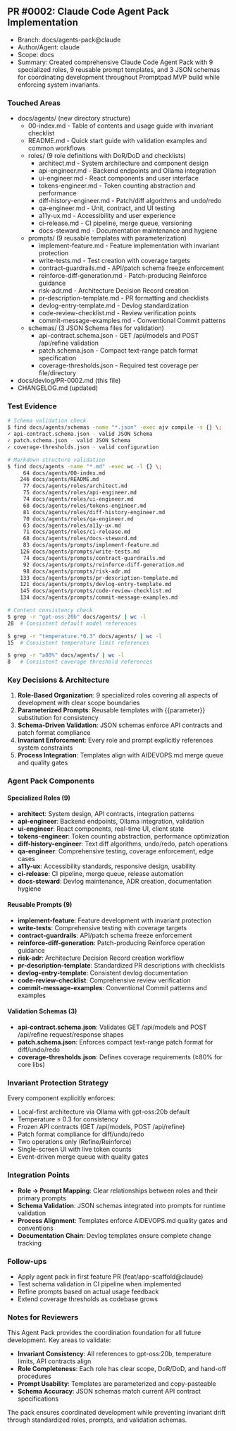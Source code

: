 ## PR #0002: Claude Code Agent Pack Implementation
- Branch: docs/agents-pack@claude
- Author/Agent: claude
- Scope: docs
- Summary: Created comprehensive Claude Code Agent Pack with 9 specialized roles, 9 reusable prompt templates, and 3 JSON schemas for coordinating development throughout Promptpad MVP build while enforcing system invariants.

### Touched Areas
- docs/agents/ (new directory structure)
  - 00-index.md - Table of contents and usage guide with invariant checklist
  - README.md - Quick start guide with validation examples and common workflows
  - roles/ (9 role definitions with DoR/DoD and checklists)
    - architect.md - System architecture and component design
    - api-engineer.md - Backend endpoints and Ollama integration
    - ui-engineer.md - React components and user interface
    - tokens-engineer.md - Token counting abstraction and performance
    - diff-history-engineer.md - Patch/diff algorithms and undo/redo
    - qa-engineer.md - Unit, contract, and UI testing
    - a11y-ux.md - Accessibility and user experience
    - ci-release.md - CI pipeline, merge queue, versioning  
    - docs-steward.md - Documentation maintenance and hygiene
  - prompts/ (9 reusable templates with parameterization)
    - implement-feature.md - Feature implementation with invariant protection
    - write-tests.md - Test creation with coverage targets
    - contract-guardrails.md - API/patch schema freeze enforcement
    - reinforce-diff-generation.md - Patch-producing Reinforce guidance
    - risk-adr.md - Architecture Decision Record creation
    - pr-description-template.md - PR formatting and checklists
    - devlog-entry-template.md - Devlog standardization
    - code-review-checklist.md - Review verification points
    - commit-message-examples.md - Conventional Commit patterns
  - schemas/ (3 JSON Schema files for validation)
    - api-contract.schema.json - GET /api/models and POST /api/refine validation
    - patch.schema.json - Compact text-range patch format specification
    - coverage-thresholds.json - Required test coverage per file/directory
- docs/devlog/PR-0002.md (this file)
- CHANGELOG.md (updated)

### Test Evidence
```bash
# Schema validation check
$ find docs/agents/schemas -name "*.json" -exec ajv compile -s {} \;
✓ api-contract.schema.json - valid JSON Schema
✓ patch.schema.json - valid JSON Schema  
✓ coverage-thresholds.json - valid configuration

# Markdown structure validation
$ find docs/agents -name "*.md" -exec wc -l {} \;
     64 docs/agents/00-index.md
    246 docs/agents/README.md
     77 docs/agents/roles/architect.md
     75 docs/agents/roles/api-engineer.md
     74 docs/agents/roles/ui-engineer.md
     68 docs/agents/roles/tokens-engineer.md
     81 docs/agents/roles/diff-history-engineer.md
     70 docs/agents/roles/qa-engineer.md
     63 docs/agents/roles/a11y-ux.md
     71 docs/agents/roles/ci-release.md
     68 docs/agents/roles/docs-steward.md
     83 docs/agents/prompts/implement-feature.md
    126 docs/agents/prompts/write-tests.md
     74 docs/agents/prompts/contract-guardrails.md
     92 docs/agents/prompts/reinforce-diff-generation.md
     98 docs/agents/prompts/risk-adr.md
    133 docs/agents/prompts/pr-description-template.md
    121 docs/agents/prompts/devlog-entry-template.md
    145 docs/agents/prompts/code-review-checklist.md
    134 docs/agents/prompts/commit-message-examples.md

# Content consistency check
$ grep -r "gpt-oss:20b" docs/agents/ | wc -l
28  # Consistent default model references

$ grep -r "temperature.*0.3" docs/agents/ | wc -l  
15  # Consistent temperature limit references

$ grep -r "≥80%" docs/agents/ | wc -l
8   # Consistent coverage threshold references
```

### Key Decisions & Architecture
1. **Role-Based Organization**: 9 specialized roles covering all aspects of development with clear scope boundaries
2. **Parameterized Prompts**: Reusable templates with {{parameter}} substitution for consistency  
3. **Schema-Driven Validation**: JSON schemas enforce API contracts and patch format compliance
4. **Invariant Enforcement**: Every role and prompt explicitly references system constraints
5. **Process Integration**: Templates align with AIDEVOPS.md merge queue and quality gates

### Agent Pack Components

#### Specialized Roles (9)
- **architect**: System design, API contracts, integration patterns
- **api-engineer**: Backend endpoints, Ollama integration, validation  
- **ui-engineer**: React components, real-time UI, client state
- **tokens-engineer**: Token counting abstraction, performance optimization
- **diff-history-engineer**: Text diff algorithms, undo/redo, patch operations
- **qa-engineer**: Comprehensive testing, coverage enforcement, edge cases
- **a11y-ux**: Accessibility standards, responsive design, usability  
- **ci-release**: CI pipeline, merge queue, release automation
- **docs-steward**: Devlog maintenance, ADR creation, documentation hygiene

#### Reusable Prompts (9)
- **implement-feature**: Feature development with invariant protection
- **write-tests**: Comprehensive testing with coverage targets
- **contract-guardrails**: API/patch schema freeze enforcement  
- **reinforce-diff-generation**: Patch-producing Reinforce operation guidance
- **risk-adr**: Architecture Decision Record creation workflow
- **pr-description-template**: Standardized PR descriptions with checklists
- **devlog-entry-template**: Consistent devlog documentation
- **code-review-checklist**: Comprehensive review verification
- **commit-message-examples**: Conventional Commit patterns and examples

#### Validation Schemas (3)
- **api-contract.schema.json**: Validates GET /api/models and POST /api/refine request/response shapes
- **patch.schema.json**: Enforces compact text-range patch format for diff/undo/redo
- **coverage-thresholds.json**: Defines coverage requirements (≥80% for core libs)

### Invariant Protection Strategy
Every component explicitly enforces:
- Local-first architecture via Ollama with gpt-oss:20b default
- Temperature ≤ 0.3 for consistency
- Frozen API contracts (GET /api/models, POST /api/refine)
- Patch format compliance for diff/undo/redo
- Two operations only (Refine/Reinforce)
- Single-screen UI with live token counts
- Event-driven merge queue with quality gates

### Integration Points
- **Role → Prompt Mapping**: Clear relationships between roles and their primary prompts
- **Schema Validation**: JSON schemas integrated into prompts for runtime validation
- **Process Alignment**: Templates enforce AIDEVOPS.md quality gates and conventions
- **Documentation Chain**: Devlog templates ensure complete change tracking

### Follow-ups
- Apply agent pack in first feature PR (feat/app-scaffold@claude)
- Test schema validation in CI pipeline when implemented
- Refine prompts based on actual usage feedback
- Extend coverage thresholds as codebase grows

### Notes for Reviewers
This Agent Pack provides the coordination foundation for all future development. Key areas to validate:
- **Invariant Consistency**: All references to gpt-oss:20b, temperature limits, API contracts align
- **Role Completeness**: Each role has clear scope, DoR/DoD, and hand-off procedures
- **Prompt Usability**: Templates are parameterized and copy-pasteable
- **Schema Accuracy**: JSON schemas match current API contract specifications

The pack ensures coordinated development while preventing invariant drift through standardized roles, prompts, and validation schemas.